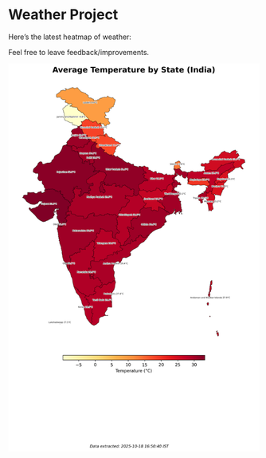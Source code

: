 # Weather Project

Here’s the latest heatmap of weather:

Feel free to leave feedback/improvements.

![India Heatmap](docs/assets/india_heatmap.png?v=F3780A)
